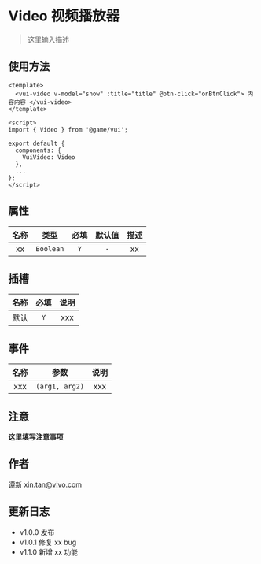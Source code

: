 # Video 视频播放器

> 这里输入描述

## 使用方法

```vue
<template>
  <vui-video v-model="show" :title="title" @btn-click="onBtnClick"> 内容内容 </vui-video>
</template>

<script>
import { Video } from '@game/vui';

export default {
  components: {
    VuiVideo: Video
  },
  ...
};
</script>
```

## 属性

| 名称 |   类型    | 必填 | 默认值 | 描述 |
| :--: | :-------: | :--: | :----: | :--: |
|  xx  | `Boolean` | `Y`  |  `-`   |  xx  |

## 插槽

| 名称 | 必填 | 说明 |
| :--: | :--: | :--: |
| 默认 | `Y`  | xxx  |

## 事件

| 名称 |      参数      | 说明 |
| :--: | :------------: | :--: |
| xxx  | `(arg1, arg2)` | xxx  |

## 注意

**这里填写注意事项**

## 作者

谭新 <xin.tan@vivo.com>

## 更新日志

- v1.0.0 发布
- v1.0.1 修复 xx bug
- v1.1.0 新增 xx 功能
